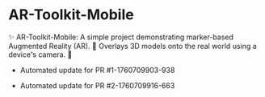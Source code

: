# AR-Toolkit-Mobile
✨ AR-Toolkit-Mobile: A simple project demonstrating marker-based Augmented Reality (AR). 📱 Overlays 3D models onto the real world using a device's camera. 🚀


- Automated update for PR #1-1760709903-938

- Automated update for PR #2-1760709916-663